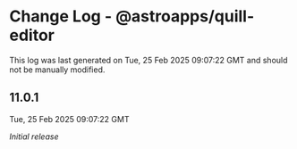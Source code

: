 # Change Log - @astroapps/quill-editor

This log was last generated on Tue, 25 Feb 2025 09:07:22 GMT and should not be manually modified.

## 11.0.1
Tue, 25 Feb 2025 09:07:22 GMT

_Initial release_

